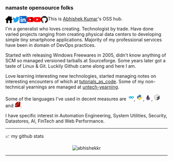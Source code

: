 
### namaste opensource folks

<a href="https://abhishekkr.github.io">
  <img align="left" alt="AbhishekKr's HomePage" width="22px" src="https://raw.githubusercontent.com/abhishekkr/abhishekkr/master/assets/ico/homepage.png" />
</a>
<a href="https://twitter.com/abionic">
  <img align="left" alt="AbhishekKr's Twitter" width="22px" src="https://raw.githubusercontent.com/abhishekkr/abhishekkr/master/assets/ico/twitter.svg" />
</a>
<a href="https://www.linkedin.com/in/abionic/">
  <img align="left" alt="AbhishekKr's LinkedIN" width="22px" src="https://raw.githubusercontent.com/abhishekkr/abhishekkr/master/assets/ico/linkedin.svg" />
</a>
<a href="https://www.youtube.com/user/1ABK/videos">
  <img align="left" alt="Personal Tube" width="22px" src="https://raw.githubusercontent.com/abhishekkr/abhishekkr/master/assets/ico/youtube-1ABK.svg" />
</a>
<a href="https://www.youtube.com/channel/UCrhgJerqHwLG9Rm7UtKAwqg">
  <img align="left" alt="Tech Only Tube" width="22px" src="https://raw.githubusercontent.com/abhishekkr/abhishekkr/master/assets/ico/youtube.svg" />
</a>
<a href="https://github.com/abhishekkr/">
  <img align="left" alt="AbhishekKr's Github" width="22px" src="https://raw.githubusercontent.com/abhishekkr/abhishekkr/master/assets/ico/github.svg" />
</a>

This is [Abhishek Kumar](https://abhishekkr.github.io)'s OSS hub.

I'm a generalist who loves creating. Technologist by trade. Have done varied projects ranging from creating physical data centers to developing simple tiny smartphone applications. Majority of my professional services have been in domain of DevOps practices.

Started with releasing Windows Freewares in 2005, didn't know anything of SCM so managed versioned tarballs at Sourceforge. Some years later got a taste of Linux & Git. Luckily Github came along and here I am.

Love learning interesting new technologies, started managing notes on interesting encounters of which at [tutorials\_as\_code](https://github.com/abhishekkr/tutorials_as_code/blob/master/talks-articles/README.md). Some of my non-technical yearnings are managed at [untech-yearning](https://github.com/abhishekkr/untech-yearning).

Some of the languages I've used in decent measures are <img alt="Go" width="20px" src="https://raw.githubusercontent.com/abhishekkr/abhishekkr/master/assets/ico/dev-golang.svg"/>, <img alt="Python" width="20px" src="https://raw.githubusercontent.com/abhishekkr/abhishekkr/master/assets/ico/dev-python.svg"/>, <img alt="Elixir" width="18px" src="https://raw.githubusercontent.com/abhishekkr/abhishekkr/master/assets/ico/dev-elixir.svg"/>, <img alt="Bash" width="20px" src="https://raw.githubusercontent.com/abhishekkr/abhishekkr/master/assets/ico/dev-bash.svg"/> and <img alt="Ruby" width="18px" src="https://raw.githubusercontent.com/abhishekkr/abhishekkr/master/assets/ico/dev-ruby.svg"/>.

I have specific interest in Automation Engineering, System Utilities, Security, Datastores, AI, FinTech and Web Performance.

---

📈 my github stats

<p align="center"> <img src="https://github-readme-stats.vercel.app/api?username=abhishekkr&show_icons=true&theme=gotham" alt="abhishekkr" />

---
